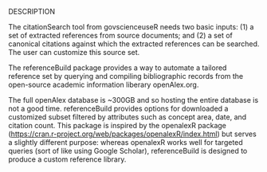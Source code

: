 DESCRIPTION

The citationSearch tool from govscienceuseR needs two basic inputs: (1) a set of extracted references from source documents; and (2) a set of canonical citations against which the extracted references can be searched. The user can customize this source set. 

The referenceBuild package provides a way to automate a tailored reference set by querying and compiling bibliographic records from the open-source academic information liberary openAlex.org. 

The full openAlex database is ~300GB and so hosting the entire database is not a good time. referenceBuild provides options for downloaded a customized subset filtered by attributes such as concept area, date, and citation count. This package is inspired by the openalexR package (https://cran.r-project.org/web/packages/openalexR/index.html) but serves a slightly different purpose: whereas openalexR works well for targeted queries (sort of like using Google Scholar), referenceBuild is designed to produce a custom reference library.
